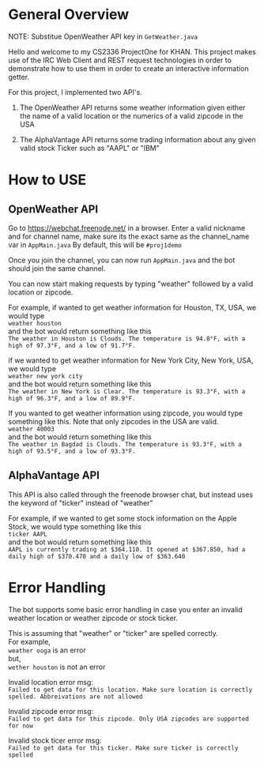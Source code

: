# General Overview<br />
NOTE: Substitue OpenWeather API key in `GetWeather.java`

Hello and welcome to my CS2336 ProjectOne for KHAN. This project makes use of the IRC Web Client and REST request technologies in order to demonstrate how to use them in order to create an interactive information getter.

For this project, I implemented two API's.

1. The OpenWeather API returns some weather information given either the name of a valid location or the numerics of a valid zipcode in the USA

2. The AlphaVantage API returns some trading information about any given valid stock Ticker such as "AAPL" or "IBM"

# How to USE
## OpenWeather API
Go to https://webchat.freenode.net/ in a browser. Enter a valid nickname and for channel name, make sure its the exact same as the channel_name var in `AppMain.java`
By default, this will be `#proj1demo`

Once you join the channel, you can now run `AppMain.java` and the bot should join the same channel.

You can now start making requests by typing "weather" followed by a valid location or zipcode.

For example, if wanted to get weather information for Houston, TX, USA, we would type<br />
`weather houston`<br />
and the bot would return something like this<br />
`The weather in Houston is Clouds. The temperature is 94.8°F, with a high of 97.3°F, and a low of 91.7°F.`

if we wanted to get weather information for New York City, New York, USA, we would type<br />
`weather new york city`<br />
and the bot would return something like this<br />
`The weather in New York is Clear. The temperature is 93.3°F, with a high of 96.3°F, and a low of 89.9°F.`

If you wanted to get weather information using zipcode, you would type something like this. Note that only zipcodes in the USA are valid.<br />
`weather 40003`<br />
and the bot would return something like this<br />
`The weather in Bagdad is Clouds. The temperature is 93.3°F, with a high of 93.5°F, and a low of 93.3°F.`

## AlphaVantage API
This API is also called through the freenode browser chat, but instead uses the keyword of "ticker" instead of "weather"

For example, if we wanted to get some stock information on the Apple Stock, we would type something like this<br />
`ticker AAPL`<br />
and the bot would return something like this<br />
`AAPL is currently trading at $364.110. It opened at $367.850, had a daily high of $370.470 and a daily low of $363.640`

# Error Handling
The bot supports some basic error handling in case you enter an invalid weather location or weather zipcode or stock ticker.

This is assuming that "weather" or "ticker" are spelled correctly.<br />
For example,<br />
`weather ooga` is an error<br />
but,<br />
`wether houston` is not an error

Invalid location error msg:<br />
`Failed to get data for this location. Make sure location is correctly spelled. Abbreivations are not allowed`

Invalid zipcode error msg:<br />
`Failed to get data for this zipcode. Only USA zipcodes are supported for now`

Invalid stock ticer error msg:<br />
`Failed to get data for this ticker. Make sure ticker is correctly spelled`
